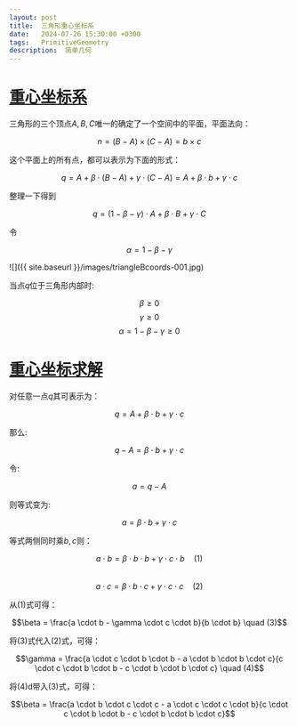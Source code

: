 ```yaml
---
layout: post
title:  三角形重心坐标系
date:   2024-07-26 15:30:00 +0300
tags:   PrimitiveGeometry
description:  简单几何
---
```



# [重心坐标系](#重心坐标系)
三角形的三个顶点$A,B,C$唯一的确定了一个空间中的平面，平面法向：   

$$n=(B-A) \times (C-A)=b \times c$$

这个平面上的所有点，都可以表示为下面的形式：    

$$q=A + \beta \cdot (B-A) + \gamma \cdot (C-A) = A + \beta \cdot b + \gamma \cdot c$$

整理一下得到

$$q = (1-\beta - \gamma) \cdot A + \beta \cdot B + \gamma \cdot C$$

令

$$\alpha = 1 - \beta - \gamma$$

![]({{ site.baseurl }}/images/triangleBcoords-001.jpg)  

当点$q$位于三角形内部时:

$$\beta \ge 0$$ 
$$\gamma \ge 0$$ 
$$\alpha = 1- \beta-\gamma \ge 0$$

# [重心坐标求解](#重心坐标求解)

对任意一点$q$其可表示为：

$$q = A + \beta \cdot b + \gamma \cdot c$$

那么:

$$q-A= \beta \cdot b + \gamma \cdot c$$

令:

$$ a = q - A $$

则等式变为:

$$a = \beta \cdot b + \gamma \cdot c$$

等式两侧同时乘$b,c$则：

$$a \cdot b = \beta \cdot b \cdot b + \gamma \cdot c \cdot b  \quad (1)$$       
$$a \cdot c = \beta \cdot b \cdot c + \gamma \cdot c \cdot c \quad (2)$$

从$(1)$式可得：

$$\beta = \frac{a \cdot b - \gamma \cdot c \cdot b}{b \cdot b} \quad (3)$$

将$(3)$式代入$(2)$式，可得：

$$\gamma = \frac{a \cdot c \cdot b \cdot b - a \cdot b \cdot b \cdot c}{c \cdot c \cdot b \cdot b - c \cdot b \cdot b \cdot c} \quad (4)$$

将$(4)$d带入$(3)$式，可得：

$$\beta = \frac{a \cdot b \cdot c \cdot c - a \cdot c \cdot c \cdot b}{c \cdot c \cdot b \cdot b - c \cdot b \cdot b \cdot c}$$






